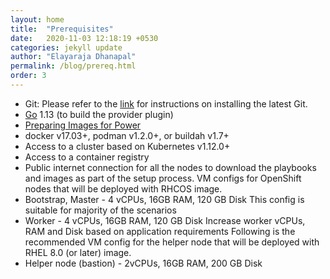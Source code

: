 ```yaml
---
layout: home
title:  "Prerequisites"
date:   2020-11-03 12:18:19 +0530
categories: jekyll update
author: "Elayaraja Dhanapal"
permalink: /blog/prereq.html
order: 3
---
```


* Git: Please refer to the [link](https://git-scm.com/book/en/v2/Getting-Started-Installing-Git) for instructions on installing the latest Git.
* [Go](https://golang.org/doc/install) 1.13 (to build the provider plugin)
* [Preparing Images for Power](https://github.com/ocp-power-automation/ocp4-upi-kvm/blob/master/docs/prepare-images.md)
* docker v17.03+, podman v1.2.0+, or buildah v1.7+
* Access to a cluster based on Kubernetes v1.12.0+
* Access to a container registry
* Public internet connection for all the nodes to download the playbooks and images as part of the setup process.
VM configs for OpenShift nodes that will be deployed with RHCOS image.
* Bootstrap, Master - 4 vCPUs, 16GB RAM, 120 GB Disk
This config is suitable for majority of the scenarios
* Worker - 4 vCPUs, 16GB RAM, 120 GB Disk
Increase worker vCPUs, RAM and Disk based on application requirements
Following is the recommended VM config for the helper node that will be deployed with RHEL 8.0 (or later) image.
* Helper node (bastion) - 2vCPUs, 16GB RAM, 200 GB Disk